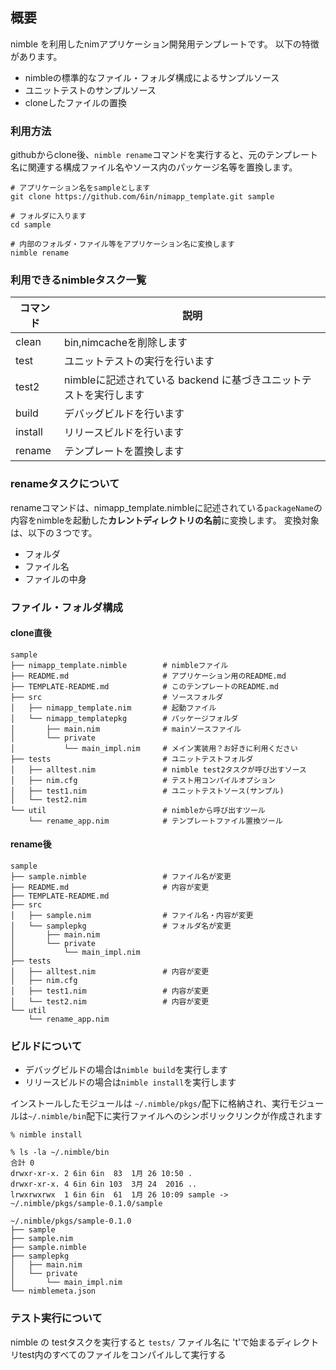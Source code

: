 ## 概要

nimble を利用したnimアプリケーション開発用テンプレートです。
以下の特徴があります。

* nimbleの標準的なファイル・フォルダ構成によるサンプルソース
* ユニットテストのサンプルソース
* cloneしたファイルの置換

### 利用方法

githubからclone後、```nimble rename```コマンドを実行すると、元のテンプレート名に関連する構成ファイル名やソース内のパッケージ名等を置換します。

```
# アプリケーション名をsampleとします
git clone https://github.com/6in/nimapp_template.git sample

# フォルダに入ります
cd sample

# 内部のフォルダ・ファイル等をアプリケーション名に変換します
nimble rename
```

### 利用できるnimbleタスク一覧

| コマンド | 説明 |
| ------- | ---- |
| clean | bin,nimcacheを削除します |
| test | ユニットテストの実行を行います |
| test2 | nimbleに記述されている backend に基づきユニットテストを実行します |
| build | デバッグビルドを行います |
| install | リリースビルドを行います |
| rename | テンプレートを置換します |

### renameタスクについて

renameコマンドは、nimapp_template.nimbleに記述されている```packageName```の内容をnimbleを起動した**カレントディレクトリの名前**に変換します。
変換対象は、以下の３つです。
* フォルダ
* ファイル名
* ファイルの中身

### ファイル・フォルダ構成

#### clone直後
```
sample
├── nimapp_template.nimble        # nimbleファイル
├── README.md                     # アプリケーション用のREADME.md
├── TEMPLATE-README.md            # このテンプレートのREADME.md
├── src                           # ソースフォルダ
│   ├── nimapp_template.nim       # 起動ファイル
│   └── nimapp_templatepkg        # パッケージフォルダ
│       ├── main.nim              # mainソースファイル
│       └── private
│           └── main_impl.nim     # メイン実装用？お好きに利用ください
├── tests                         # ユニットテストフォルダ
│   ├── alltest.nim               # nimble test2タスクが呼び出すソース
│   ├── nim.cfg                   # テスト用コンパイルオプション
│   ├── test1.nim                 # ユニットテストソース(サンプル)
│   └── test2.nim
└── util                          # nimbleから呼び出すツール
    └── rename_app.nim            # テンプレートファイル置換ツール
```

#### rename後

```
sample
├── sample.nimble                 # ファイル名が変更
├── README.md                     # 内容が変更
├── TEMPLATE-README.md
├── src
│   ├── sample.nim                # ファイル名・内容が変更
│   └── samplepkg                 # フォルダ名が変更
│       ├── main.nim              
│       └── private
│           └── main_impl.nim
├── tests
│   ├── alltest.nim               # 内容が変更
│   ├── nim.cfg       
│   ├── test1.nim                 # 内容が変更
│   └── test2.nim                 # 内容が変更
└── util
    └── rename_app.nim
```

### ビルドについて

* デバッグビルドの場合は```nimble build```を実行します
* リリースビルドの場合は```nimble install```を実行します

インストールしたモジュールは ```~/.nimble/pkgs/```配下に格納され、実行モジュールは```~/.nimble/bin```配下に実行ファイルへのシンボリックリンクが作成されます

```
% nimble install

% ls -la ~/.nimble/bin        
合計 0
drwxr-xr-x. 2 6in 6in  83  1月 26 10:50 .
drwxr-xr-x. 4 6in 6in 103  3月 24  2016 ..
lrwxrwxrwx  1 6in 6in  61  1月 26 10:09 sample -> ~/.nimble/pkgs/sample-0.1.0/sample
```

```
~/.nimble/pkgs/sample-0.1.0
├── sample
├── sample.nim
├── sample.nimble
├── samplepkg
│   ├── main.nim
│   └── private
│       └── main_impl.nim
└── nimblemeta.json
```

### テスト実行について

nimble の testタスクを実行すると
```tests/``` ファイル名に 't'で始まるディレクトリtest内のすべてのファイルをコンパイルして実行する

